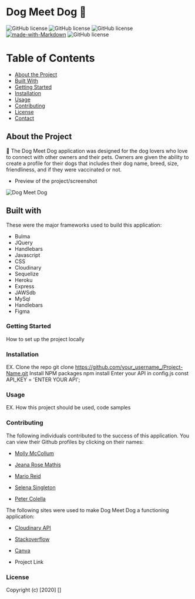 # Dog Meet Dog 🐶

![GitHub license](https://img.shields.io/badge/license-MIT-blue.svg)
![GitHub license](https://img.shields.io/badge/Javascript-yellow)
![GitHub license](https://img.shields.io/badge/-node.js-green)
[![made-with-Markdown](https://img.shields.io/badge/Made%20with-Markdown-1f425f.svg)](http://commonmark.org)
![GitHub license](https://img.shields.io/badge/mySQL-blue)

# Table of Contents

* [About the Project](#about-the-project)
* [Built With](#built-with)
* [Getting Started](#getting-started)
* [Installation](#installation)
* [Usage](#usage)
* [Contributing](#contributing)
* [License](#license)
* [Contact](#contact)

## About the Project 

🐾 The Dog Meet Dog application was designed for the dog lovers who love to connect with other owners and their pets. Owners are given the ability to create a profile for their dogs that includes their dog name, breed, size, friendliness, and if they were vaccinated or not. 

* Preview of the project/screenshot 

![Dog Meet Dog](.)

## Built with 

These were the major frameworks used to build this application:  

* Bulma 
* JQuery 
* Handlebars 
* Javascript 
* CSS   
* Cloudinary
* Sequelize 
* Heroku 
* Express 
* JAWSdb 
* MySql 
* Handlebars 
* Figma 

### Getting Started 

How to set up the project locally 

### Installation 

EX. Clone the repo
git clone https://github.com/your_username_/Project-Name.git
Install NPM packages
npm install
Enter your API in config.js
const API_KEY = 'ENTER YOUR API';

### Usage 

EX. How this project should be used, code samples 

### Contributing

The following individuals contributed to the success of this application. You can view their Github profiles by clicking on their names:

* [Molly McCollum]()

* [Jeana Rose Mathis](github)

* [Mario Reid](github)  

* [Selena Singleton](github) 

* [Peter Colella](https://github.com/petercolella)

The following sites were used to make Dog Meet Dog a functioning application: 

* [Cloudinary API](https://cloudinary.com/documentation/image_upload_api_reference)    

* [Stackoverflow](https://stackoverflow.com/)        

* [Canva](https://www.canva.com/)

* Project Link 

### License  

Copyright (c) [2020] []






